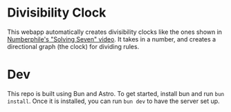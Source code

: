 # Divisibility Clock
This webapp automatically creates divisibility clocks like the ones shown in [Numberphile's "Solving Seven" video](https://www.youtube.com/watch?v=Ki-M1DJIZsk). It takes in a number, and creates a directional graph (the clock) for dividing rules.

# Dev
This repo is built using Bun and Astro. To get started, install bun and run `bun install`. Once it is installed, you can run `bun dev` to have the server set up.